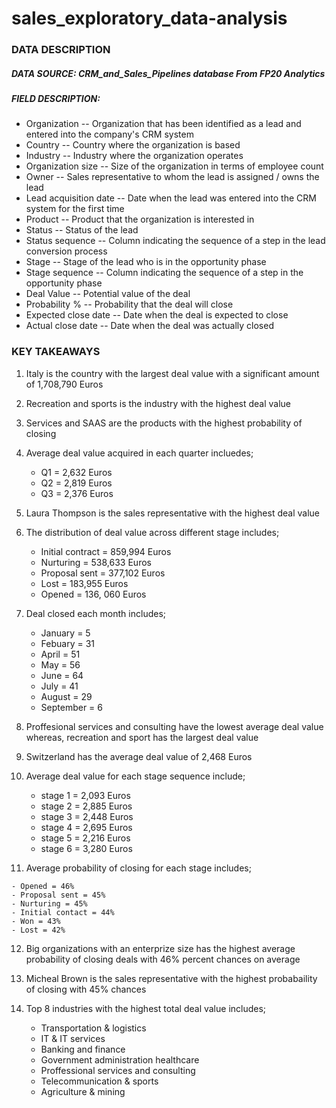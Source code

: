 # sales_exploratory_data-analysis

### DATA DESCRIPTION 
##### DATA SOURCE: CRM_and_Sales_Pipelines database From FP20 Analytics
##### FIELD DESCRIPTION:
- Organization -- Organization that has been identified as a lead and entered into the company's CRM system
- Country -- Country where the organization is based
- Industry -- Industry where the organization operates
- Organization size -- Size of the organization in terms of employee count
- Owner -- Sales representative to whom the lead is assigned / owns the lead
- Lead acquisition date -- Date when the lead was entered into the CRM system for the first time
- Product -- Product that the organization is interested in
- Status -- Status of the lead
- Status sequence -- Column indicating the sequence of a step in the lead conversion process
- Stage -- Stage of the lead who is in the opportunity phase
- Stage sequence -- Column indicating the sequence of a step in the opportunity phase
- Deal Value -- Potential value of the deal
- Probability %  -- Probability that the deal will close
- Expected close date -- Date when the deal is expected to close
- Actual close date -- Date when the deal was actually closed



### KEY TAKEAWAYS
1. Italy is the country with the largest deal value with a significant amount of 1,708,790 Euros
2. Recreation and sports is the industry with the highest deal value
3. Services and SAAS are the products with the highest probability of closing
4. Average deal value acquired in each quarter incluedes;

   - Q1 = 2,632 Euros
   - Q2 = 2,819 Euros
   - Q3 = 2,376 Euros
   
5. Laura Thompson is the sales representative with the highest deal value
6. The distribution of deal value across different stage includes;

   - Initial contract = 859,994 Euros
   - Nurturing = 538,633 Euros
   - Proposal sent = 377,102 Euros
   - Lost = 183,955 Euros
   - Opened = 136, 060 Euros
7. Deal closed each month includes;

   - January = 5
   - Febuary = 31
   - April = 51
   - May = 56
   - June = 64
   - July = 41
   - August = 29
   - September = 6
8. Proffesional services and consulting have the lowest average deal value whereas, recreation and sport has the largest deal value
9. Switzerland has the average deal value of 2,468 Euros
10. Average deal value for each stage sequence include;

    - stage 1 = 2,093 Euros
    - stage 2 = 2,885 Euros
    - stage 3 = 2,448 Euros
    - stage 4 = 2,695 Euros
    - stage 5 = 2,216 Euros
    - stage 6 = 3,280 Euros
 11. Average probability of closing for each stage includes;

    - Opened = 46%
    - Proposal sent = 45%
    - Nurturing = 45%
    - Initial contact = 44%
    - Won = 43%
    - Lost = 42%
12. Big organizations with an enterprize size has the highest average probability of closing deals with 46% percent chances on average 
13. Micheal Brown is the sales representative with the highest probabaility of closing with 45% chances
14. Top 8 industries with the highest total deal value includes;

    - Transportation & logistics
    - IT & IT services
    - Banking and finance
    - Government administration healthcare
    - Proffessional services and consulting
    - Telecommunication & sports
    - Agriculture & mining
    
   

